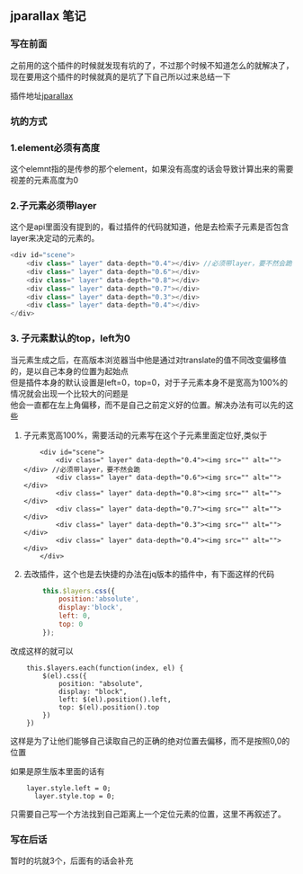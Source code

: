 ## jparallax 笔记
### 写在前面
之前用的这个插件的时候就发现有坑的了，不过那个时候不知道怎么的就解决了，现在要用这个插件的时候就真的是坑了下自己所以过来总结一下

插件地址[jparallax](https://github.com/stephband/jparallax)

### 坑的方式
###  1.element必须有高度
这个elemnt指的是传参的那个element，如果没有高度的话会导致计算出来的需要视差的元素高度为0

### 2.子元素必须带layer
这个是api里面没有提到的，看过插件的代码就知道，他是去检索子元素是否包含layer来决定动的元素的。
```javascript
<div id="scene">
    <div class=" layer" data-depth="0.4"></div> //必须带layer，要不然会跪
    <div class=" layer" data-depth="0.6"></div>
    <div class=" layer" data-depth="0.8"></div>
    <div class=" layer" data-depth="0.7"></div>
    <div class=" layer" data-depth="0.3"></div>
    <div class=" layer" data-depth="0.4"></div>
</div>

```

### 3. 子元素默认的top，left为0
当元素生成之后，在高版本浏览器当中他是通过对translate的值不同改变偏移值的，是以自己本身的位置为起始点  
但是插件本身的默认设置是left=0，top=0，对于子元素本身不是宽高为100%的情况就会出现一个比较大的问题是  
他会一直都在左上角偏移，而不是自己之前定义好的位置。解决办法有可以先的这些

1. 子元素宽高100%，需要活动的元素写在这个子元素里面定位好,类似于

    ``` javasctipt
        <div id="scene">
            <div class=" layer" data-depth="0.4"><img src="" alt=""></div> //必须带layer，要不然会跪
            <div class=" layer" data-depth="0.6"><img src="" alt=""></div>
            <div class=" layer" data-depth="0.8"><img src="" alt=""></div>
            <div class=" layer" data-depth="0.7"><img src="" alt=""></div>
            <div class=" layer" data-depth="0.3"><img src="" alt=""></div>
            <div class=" layer" data-depth="0.4"><img src="" alt=""></div>
        </div>
    ```
2. 去改插件，这个也是去快捷的办法在jq版本的插件中，有下面这样的代码

``` javascript
        this.$layers.css({
            position:'absolute',
            display:'block',
            left: 0,
            top: 0
        });
```

改成这样的就可以  
 
```
    this.$layers.each(function(index, el) {
        $(el).css({
            position: "absolute",
            display: "block",
            left: $(el).position().left,
            top: $(el).position().top
        })
    })
```

这样是为了让他们能够自己读取自己的正确的绝对位置去偏移，而不是按照0,0的位置
    
如果是原生版本里面的话有
    
```
    layer.style.left = 0;
      layer.style.top = 0;
```

只需要自己写一个方法找到自己距离上一个定位元素的位置，这里不再叙述了。
    
### 写在后话
暂时的坑就3个，后面有的话会补充
